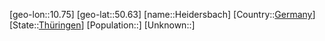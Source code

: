 ﻿---
location: [50.63,10.75]
type: City
tags:
- geo/City


SpocWebEntityId: 30836
isDeleted: false
confidential: public

---
[geo-lon::10.75]
[geo-lat::50.63]
[name::Heidersbach]
[Country::[Germany](geo/Continent/Europe/Germany.md)]
[State::[Thüringen](geo/Continent/Europe/Germany/Th%C3%BCringen.md)]
[Population::]
[Unknown::]

